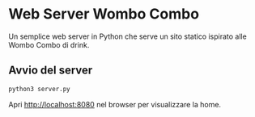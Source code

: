 # Web Server Wombo Combo

Un semplice web server in Python che serve un sito statico ispirato alle Wombo Combo di drink.

## Avvio del server

```bash
python3 server.py
```

Apri [http://localhost:8080](http://localhost:8080) nel browser per visualizzare la home.
